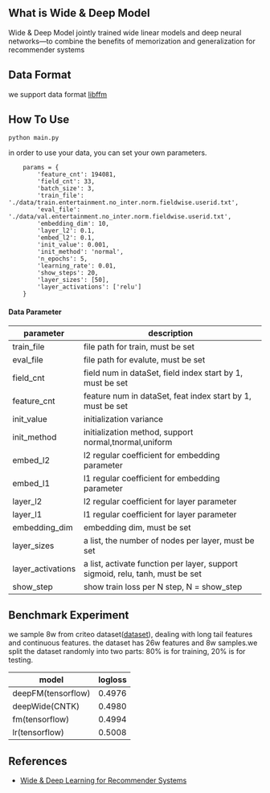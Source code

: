 ## What is Wide & Deep Model 
Wide & Deep Model jointly trained wide linear models and deep neural networks—to combine the benefits of memorization and generalization for recommender systems
## Data Format
we support data format [libffm](https://github.com/guestwalk/libffm)

## How To Use
```
python main.py
``` 
in order to use your data, you can set your own parameters.
```
    params = {
        'feature_cnt': 194081,
        'field_cnt': 33,
        'batch_size': 3,
        'train_file': './data/train.entertainment.no_inter.norm.fieldwise.userid.txt',
        'eval_file': './data/val.entertainment.no_inter.norm.fieldwise.userid.txt',
        'embedding_dim': 10,
        'layer_l2': 0.1,
        'embed_l2': 0.1,
        'init_value': 0.001,
        'init_method': 'normal',
        'n_epochs': 5,
        'learning_rate': 0.01,
        'show_steps': 20,
        'layer_sizes': [50],
        'layer_activations': ['relu']
    }

``` 
#### Data Parameter
parameter |description | 
----|------| 
train_file | file path for train, must be set
eval_file | file path for evalute, must be set
field_cnt | field num in dataSet, field index start by 1, must be set
feature_cnt | feature num in dataSet, feat index start by 1, must be set 
init_value | initialization variance
init_method | initialization method, support normal,tnormal,uniform
embed_l2 | l2 regular coefficient for embedding parameter
embed_l1 | l1 regular coefficient for embedding parameter
layer_l2 | l2 regular coefficient for layer parameter
layer_l1 | l1 regular coefficient for layer parameter
embedding_dim | embedding dim, must be set 
layer_sizes | a list, the number of nodes per layer, must be set
layer_activations | a list, activate function per layer, support sigmoid, relu, tanh, must be set
show_step | show train loss per N step, N = show_step
## Benchmark Experiment
we sample 8w from criteo dataset([dataset](https://www.kaggle.com/c/criteo-display-ad-challenge)), dealing with long tail features and continuous features. the dataset has 26w features and 8w samples.we split the dataset randomly into two parts: 80% is for training, 20% is for testing.

model |logloss | 
----|------| 
deepFM(tensorflow) | 0.4976 | 
deepWide(CNTK) | 0.4980 | 
fm(tensorflow) | 0.4994 |  
lr(tensorflow) | 0.5008 |   

## References
- [Wide & Deep Learning for Recommender Systems](https://arxiv.org/abs/1606.07792)
